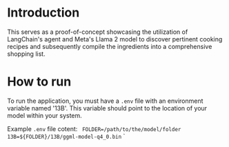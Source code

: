 # Introduction

This serves as a proof-of-concept showcasing the utilization of LangChain's agent and Meta's Llama 2 model to discover pertinent cooking recipes and subsequently compile the ingredients into a comprehensive shopping list.

# How to run

To run the application, you must have a `.env` file with an environment variable named '13B'. This variable should point to the location of your model within your system.

Example `.env` file cotent:
`
FOLDER=/path/to/the/model/folder
13B=${FOLDER}/13B/ggml-model-q4_0.bin`
`